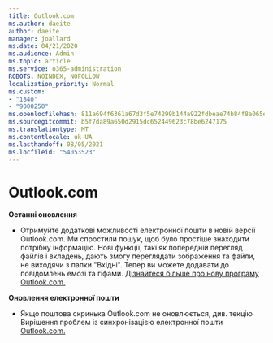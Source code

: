 ```yaml
---
title: Outlook.com
ms.author: daeite
author: daeite
manager: joallard
ms.date: 04/21/2020
ms.audience: Admin
ms.topic: article
ms.service: o365-administration
ROBOTS: NOINDEX, NOFOLLOW
localization_priority: Normal
ms.custom:
- "1840"
- "9000250"
ms.openlocfilehash: 811a694f6361a67d3f5e74299b144a922fdbeae74b84f8a065e3fe85db059087
ms.sourcegitcommit: b5f7da89a650d2915dc652449623c78be6247175
ms.translationtype: MT
ms.contentlocale: uk-UA
ms.lasthandoff: 08/05/2021
ms.locfileid: "54053523"
---
```

# <a name="outlookcom-updates"></a>Outlook.com

**Останні оновлення**

- Отримуйте додаткові можливості електронної пошти в новій версії Outlook.com. Ми спростили пошук, щоб було простіше знаходити потрібну інформацію. Нові функції, такі як попередній перегляд файлів і вкладень, дають змогу переглядати зображення та файли, не виходячи з папки "Вхідні". Тепер ви можете додавати до повідомлень емозі та гіфами. [Дізнайтеся більше про нову програму Outlook.com.](https://support.office.com/article/40676ad0-c831-45ac-a023-5be633be798d?wt.mc_id=Office_Outlook_com_Alchemy)

**Оновлення електронної пошти**

- Якщо поштова скринька Outlook.com не оновлюється, див. текцію Вирішення проблем із синхронізацією електронної пошти [Outlook.com.](https://support.office.com/article/d39e3341-8d79-4bf1-b3c7-ded602233642?wt.mc_id=Office_Outlook_com_Alchemy)